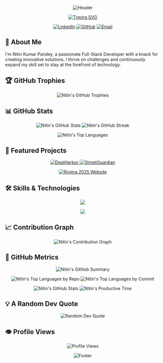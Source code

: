 <div align="center">
  
  ![Header](https://capsule-render.vercel.app/api?type=waving&color=0:3498db,100:8e44ad&height=300&section=header&text=Nitin%20Kumar%20Pandey&fontSize=60&fontColor=ffffff&animation=fadeIn&fontAlignY=38&desc=Full-Stack%20Developer%20%7C%20Tech%20Enthusiast&descAlignY=51&descAlign=62)

  [![Typing SVG](https://readme-typing-svg.demolab.com?font=Fira+Code&size=22&duration=3000&pause=1000&color=FFFFFF&center=true&vCenter=true&width=435&lines=Welcome+to+my+GitHub+Profile!;Innovating+One+Commit+at+a+Time;Let's+Build+the+Future+Together)](https://git.io/typing-svg)

</div>

<p align="center">
  <a href="https://linkedin.com/in/nitinkrpandey"><img src="https://img.shields.io/badge/-LinkedIn-0077B5?style=for-the-badge&logo=linkedin&logoColor=white" alt="LinkedIn"></a>
  <a href="https://github.com/NitinTheGreat"><img src="https://img.shields.io/badge/-GitHub-181717?style=for-the-badge&logo=github&logoColor=white" alt="GitHub"></a>
  <a href="mailto:your.email@example.com"><img src="https://img.shields.io/badge/-Email-D14836?style=for-the-badge&logo=gmail&logoColor=white" alt="Email"></a>
</p>

## 🚀 About Me

I'm Nitin Kumar Pandey, a passionate Full-Stack Developer with a knack for creating innovative solutions. I thrive on challenges and continuously expand my skill set to stay at the forefront of technology.

## 🏆 GitHub Trophies

<p align="center">
  <img src="https://github-profile-trophy.vercel.app/?username=NitinTheGreat&theme=darkhub&no-frame=true&row=1&column=7&margin-w=15&margin-h=15" alt="Nitin's GitHub Trophies" />
</p>

## 📊 GitHub Stats

<p align="center">
  <img src="https://github-readme-stats.vercel.app/api?username=NitinTheGreat&show_icons=true&theme=tokyonight" alt="Nitin's GitHub Stats" />
 
  <img src="https://streak-stats.demolab.com?user=NitinTheGreat&theme=tokyonight&border_radius=5&date_format=M%20j%5B%2C%20Y%5D" alt="Nitin's GitHub Streak" />

</p>

<p align="center">
  <img src="https://github-readme-stats.vercel.app/api/top-langs/?username=NitinTheGreat&layout=compact&theme=tokyonight" alt="Nitin's Top Languages" />
</p>

## 🌟 Featured Projects

<p align="center">
  <a href="https://github.com/NitinTheGreat/DealHarbor">
    <img src="https://github-readme-stats.vercel.app/api/pin/?username=NitinTheGreat&repo=DealHarbor&theme=tokyonight" alt="DealHarbor" />
  </a>
  <a href="https://github.com/NitinTheGreat/StreetGuardian">
    <img src="https://github-readme-stats.vercel.app/api/pin/?username=NitinTheGreat&repo=StreetGuardian&theme=tokyonight" alt="StreetGuardian" />
  </a>
</p>
<p align="center">
  <a href="https://github.com/NitinTheGreat/Riviera-2025-Website">
    <img src="https://github-readme-stats.vercel.app/api/pin/?username=NitinTheGreat&repo=Riviera-2025-Website&theme=tokyonight" alt="Riviera 2025 Website" />
  </a>
</p>

## 🛠️ Skills & Technologies

<p align="center">
  <img src="https://skillicons.dev/icons?i=nextjs,ts,java,python,spring,html,css,react,js,tailwind,mysql,mongodb,nodejs,cpp&theme=dark" />
</p>
<p align="center">
  <img src="https://skillicons.dev/icons?i=git,github,vscode,docker,kubernetes,aws,gcp,firebase,graphql,redux,sass,webpack,babel,jest&theme=dark" />
</p>

## 📈 Contribution Graph

<p align="center">
  <img src="https://github-readme-activity-graph.vercel.app/graph?username=NitinTheGreat&theme=react-dark" alt="Nitin's Contribution Graph" />
</p>

## 🏅 GitHub Metrics


<p align="center">
  <img src="https://github-profile-summary-cards.vercel.app/api/cards/profile-details?username=NitinTheGreat&theme=tokyonight" alt="Nitin's GitHub Summary" />
</p>

<p align="center">
  <img src="https://github-profile-summary-cards.vercel.app/api/cards/repos-per-language?username=NitinTheGreat&theme=tokyonight" alt="Nitin's Top Languages by Repo" />
  <img src="https://github-profile-summary-cards.vercel.app/api/cards/most-commit-language?username=NitinTheGreat&theme=tokyonight" alt="Nitin's Top Languages by Commit" />
</p>

<p align="center">
  <img src="https://github-profile-summary-cards.vercel.app/api/cards/stats?username=NitinTheGreat&theme=tokyonight" alt="Nitin's GitHub Stats" />
  <img src="https://github-profile-summary-cards.vercel.app/api/cards/productive-time?username=NitinTheGreat&theme=tokyonight" alt="Nitin's Productive Time" />
</p>



## 💡 A Random Dev Quote

<p align="center">
  <img src="https://quotes-github-readme.vercel.app/api?type=horizontal&theme=tokyonight" alt="Random Dev Quote" />
</p>

## 👁️ Profile Views

<p align="center">
  <img src="https://komarev.com/ghpvc/?username=NitinTheGreat&color=blueviolet&style=flat-square&label=Profile+Views" alt="Profile Views">
</p>

<div align="center">
  
  ![Footer](https://capsule-render.vercel.app/api?type=waving&color=0:3498db,100:8e44ad&height=200&section=footer&text=Let's%20Connect%20and%20Code!&fontSize=24&fontColor=ffffff&animation=fadeIn&fontAlignY=65)

</div>


